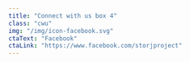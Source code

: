 ```yaml
---
title: "Connect with us box 4"
class: "cwu"
img: "/img/icon-facebook.svg"
ctaText: "Facebook"
ctaLink: "https://www.facebook.com/storjproject"
---
```


